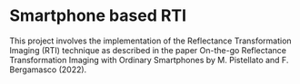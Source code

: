 # Smartphone based RTI 

This project involves the implementation of the Reflectance Transformation Imaging (RTI) technique as described in the paper On-the-go Reflectance Transformation Imaging with Ordinary Smartphones by M. Pistellato and F. Bergamasco (2022).
